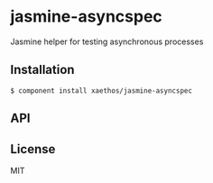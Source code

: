 # jasmine-asyncspec

  Jasmine helper for testing asynchronous processes

## Installation

    $ component install xaethos/jasmine-asyncspec

## API

   

## License

  MIT
